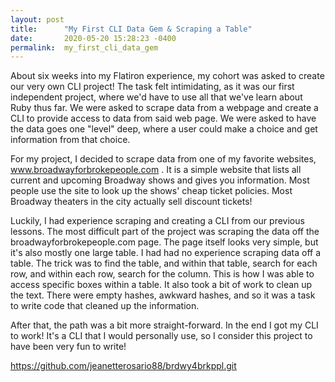 ```yaml
---
layout: post
title:      "My First CLI Data Gem & Scraping a Table"
date:       2020-05-20 15:28:23 -0400
permalink:  my_first_cli_data_gem
---
```



About six weeks into my Flatiron experience, my cohort was asked to create our very own CLI project! The task felt intimidating, as it was our first independent project, where we'd have to use all that we've learn about Ruby thus far. We were asked to scrape data from a webpage and create a CLI to provide access to data from said web page. We were asked to have the data goes one "level" deep, where a user could make a choice and get information from that choice.

For my project, I decided to scrape data from one of my favorite websites, www.broadwayforbrokepeople.com . It is a simple website that lists all current and upcoming Broadway shows and gives you information. Most people use the site to look up the shows' cheap ticket policies. Most Broadway theaters in the city actually sell discount tickets! 

Luckily, I had experience scraping and creating a CLI from our previous lessons. The most difficult part of the project was scraping the data off the broadwayforbrokepeople.com page. The page itself looks very simple, but it's also mostly one large table. I had had no experience scraping data off a table. The trick was to find the table, and within that table, search for each row, and within each row, search for the column. This is how I was able to access specific boxes within a table. It also took a bit of work to clean up the text. There were empty hashes, awkward hashes, and so it was a task to write code that cleaned up the information. 

After that, the path was a bit more straight-forward. In the end I got my CLI to work! It's a CLI that I would personally use, so I consider this project to have been very fun to write!

https://github.com/jeanetterosario88/brdwy4brkppl.git


